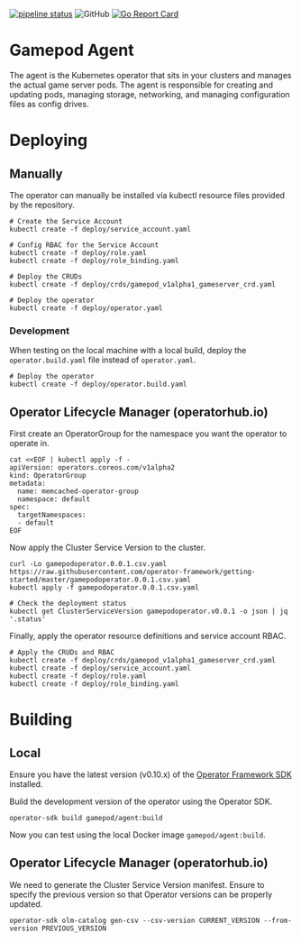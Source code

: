 [![pipeline status](https://gitlab.com/gamepod/agent/badges/master/pipeline.svg)](https://gitlab.com/gamepod/agent/commits/master) ![GitHub](https://img.shields.io/github/license/deploygamepod/agent?color=0677b8) [![Go Report Card](https://goreportcard.com/badge/github.com/deploygamepod/agent)](https://goreportcard.com/report/github.com/deploygamepod/agent)

# Gamepod Agent

The agent is the Kubernetes operator that sits in your clusters and manages the actual game server pods. The agent is responsible for creating and updating pods, managing storage, networking, and managing configuration files as config drives.

# Deploying

## Manually 

The operator can manually be installed via kubectl resource files provided by the repository.

```
# Create the Service Account
kubectl create -f deploy/service_account.yaml

# Config RBAC for the Service Account
kubectl create -f deploy/role.yaml
kubectl create -f deploy/role_binding.yaml

# Deploy the CRUDs
kubectl create -f deploy/crds/gamepod_v1alpha1_gameserver_crd.yaml

# Deploy the operator
kubectl create -f deploy/operator.yaml
```

### Development

When testing on the local machine with a local build, deploy the `operator.build.yaml` file instead of `operator.yaml`.
```
# Deploy the operator
kubectl create -f deploy/operator.build.yaml
```

## Operator Lifecycle Manager (operatorhub.io)

First create an OperatorGroup for the namespace you want the operator to operate in.

```
cat <<EOF | kubectl apply -f -
apiVersion: operators.coreos.com/v1alpha2
kind: OperatorGroup
metadata:
  name: memcached-operator-group
  namespace: default
spec:
  targetNamespaces:
  - default
EOF
```

Now apply the Cluster Service Version to the cluster.
```
curl -Lo gamepodoperator.0.0.1.csv.yaml https://raw.githubusercontent.com/operator-framework/getting-started/master/gamepodoperator.0.0.1.csv.yaml
kubectl apply -f gamepodoperator.0.0.1.csv.yaml

# Check the deployment status
kubectl get ClusterServiceVersion gamepodoperator.v0.0.1 -o json | jq '.status'
```

Finally, apply the operator resource definitions and service account RBAC.
```
# Apply the CRUDs and RBAC
kubectl create -f deploy/crds/gamepod_v1alpha1_gameserver_crd.yaml
kubectl create -f deploy/service_account.yaml
kubectl create -f deploy/role.yaml
kubectl create -f deploy/role_binding.yaml
```


# Building

## Local

Ensure you have the latest version (v0.10.x) of the [Operator Framework SDK](https://github.com/operator-framework/operator-sdk/blob/master/doc/user/install-operator-sdk.md) installed.

Build the development version of the operator using the Operator SDK.
```
operator-sdk build gamepod/agent:build
```

Now you can test using the local Docker image `gamepod/agent:build`.

## Operator Lifecycle Manager (operatorhub.io)

We need to generate the Cluster Service Version manifest. Ensure to specify the previous version so that Operator versions can be properly updated.

```
operator-sdk olm-catalog gen-csv --csv-version CURRENT_VERSION --from-version PREVIOUS_VERSION
```

